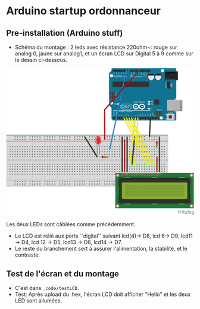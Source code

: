 # Arduino startup ordonnanceur

## Pre-installation (Arduino stuff)

* Schéma du montage : 2 leds avec résistance 220ohm~: rouge sur analog 0, jaune sur analog1, et un écran LCD sur Digital 5 à 9 comme sur le dessin ci-dessous.

<p align="center">
  <img src="figs/leds_et_lcd_bb.png"/>
</p>

Les deux LEDs sont câblées comme précédemment.
* Le LCD est relié aux ports ``digital'' suivant lcd(4)-> D8, lcd 6->
  D9, lcd11 -> D4, lcd 12 -> D5, lcd13 -> D6, lcd14 -> D7.
* Le reste du branchement sert à assurer l'alimentation, la
  stabilité, et le contraste.


## Test de l'écran et du montage

* C'est dans `_code/testLCD`.
* Test: Après upload du .hex, l'écran LCD doit afficher "Hello" et les deux LED sont allumées.
